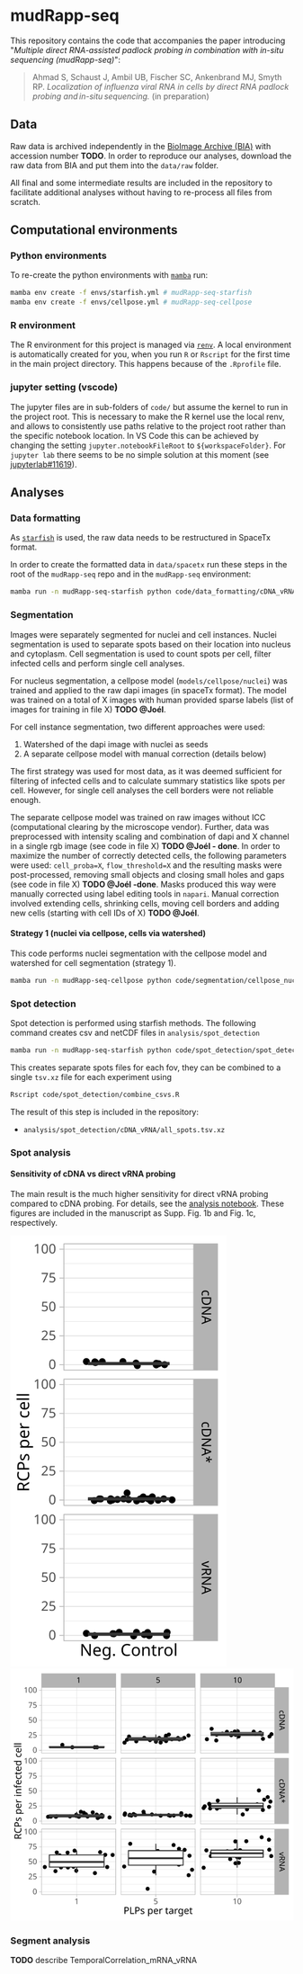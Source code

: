 # mudRapp-seq

This repository contains the code that accompanies the paper introducing 
"*Multiple direct RNA-assisted padlock probing in combination with in-situ sequencing (mudRapp-seq)*":

> Ahmad S, Schaust J, Ambil UB, Fischer SC, Ankenbrand MJ, Smyth RP. *Localization of influenza viral RNA in cells by direct RNA padlock probing and in-situ sequencing.* (in preparation)

## Data

Raw data is archived independently in the [BioImage Archive (BIA)](https://www.ebi.ac.uk/bioimage-archive/) with accession number **TODO**.
In order to reproduce our analyses, download the raw data from BIA and put them into the `data/raw` folder.

All final and some intermediate results are included in the repository to facilitate additional analyses without having to re-process all files from scratch.

## Computational environments

### Python environments

To re-create the python environments with [`mamba`](https://github.com/mamba-org/mamba) run:

```bash
mamba env create -f envs/starfish.yml # mudRapp-seq-starfish
mamba env create -f envs/cellpose.yml # mudRapp-seq-cellpose
```

### R environment

The R environment for this project is managed via [`renv`](https://rstudio.github.io/renv/articles/renv.html). A local environment is automatically created for you, when you run `R` or `Rscript` for the first time in the main project directory. This happens because of the `.Rprofile` file.

### jupyter setting (vscode)

The jupyter files are in sub-folders of `code/` but assume the kernel to run in the project root.
This is necessary to make the R kernel use the local renv, and allows to consistently use paths relative to the project root rather than the specific notebook location.
In VS Code this can be achieved by changing the setting `jupyter.notebookFileRoot` to `${workspaceFolder}`.
For `jupyter lab` there seems to be no simple solution at this moment (see [jupyterlab#11619](https://github.com/jupyterlab/jupyterlab/issues/11619)).

## Analyses

### Data formatting

As [`starfish`](https://github.com/spacetx/starfish) is used, the raw data needs to be restructured in SpaceTx format.

In order to create the formatted data in `data/spacetx` run these steps in the root of the `mudRapp-seq` repo and in the `mudRapp-seq` environment:

```bash
mamba run -n mudRapp-seq-starfish python code/data_formatting/cDNA_vRNA.py
```

### Segmentation

Images were separately segmented for nuclei and cell instances.
Nuclei segmentation is used to separate spots based on their location into nucleus and cytoplasm.
Cell segmentation is used to count spots per cell, filter infected cells and perform single cell analyses.

For nucleus segmentation, a cellpose model (`models/cellpose/nuclei`) was trained and applied to the raw dapi images (in spaceTx format).
The model was trained on a total of X images with human provided sparse labels (list of images for training in file X) **TODO @Joél**.

For cell instance segmentation, two different approaches were used:
1. Watershed of the dapi image with nuclei as seeds
2. A separate cellpose model with manual correction (details below)

The first strategy was used for most data, as it was deemed sufficient for filtering of infected cells and to calculate summary statistics like spots per cell.
However, for single cell analyses the cell borders were not reliable enough.

The separate cellpose model was trained on raw images without ICC (computational clearing by the microscope vendor).
Further, data was preprocessed with intensity scaling and combination of dapi and X channel in a single rgb image (see code in file X) **TODO @Joél - done**.
In order to maximize the number of correctly detected cells, the following parameters were used: `cell_proba=X`, `flow_threshold=X` and the resulting masks were post-processed, removing small objects and closing small holes and gaps (see code in file X) **TODO @Joél -done**.
Masks produced this way were manually corrected using label editing tools in `napari`.
Manual correction involved extending cells, shrinking cells, moving cell borders and adding new cells (starting with cell IDs of X) **TODO @Joél**.

#### Strategy 1 (nuclei via cellpose, cells via watershed)

This code performs nuclei segmentation with the cellpose model and watershed for cell segmentation (strategy 1).

```bash
mamba run -n mudRapp-seq-cellpose python code/segmentation/cellpose_nuclei_watershed_cells.py
```

### Spot detection

Spot detection is performed using starfish methods. The following command creates csv and netCDF files in `analysis/spot_detection`

```bash
mamba run -n mudRapp-seq-starfish python code/spot_detection/spot_detection.py
```

This creates separate spots files for each fov, they can be combined to a single `tsv.xz` file for each experiment using

```bash
Rscript code/spot_detection/combine_csvs.R
```

The result of this step is included in the repository:
- `analysis/spot_detection/cDNA_vRNA/all_spots.tsv.xz`

### Spot analysis

#### Sensitivity of cDNA vs direct vRNA probing

The main result is the much higher sensitivity for direct vRNA probing compared to cDNA probing.
For details, see the [analysis notebook](code/spot_analysis/cDNA_vRNA.ipynb).
These figures are included in the manuscript as Supp. Fig. 1b and Fig. 1c, respectively.

![Supplementary Figure 1b](figures/supp-fig1b-cDNA_vRNA-spot_counts-neg_ctrl.svg)
![Figure 1c](figures/fig1c-cDNA_vRNA-spot_counts.svg)

### Segment analysis

**TODO** describe TemporalCorrelation_mRNA_vRNA
